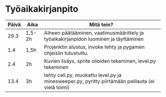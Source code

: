 # Työaikakirjanpito
Päivä | Aika | Mitä tein?
------- | -------- | ---------------------------------------------------------
29.3 | 1,5-2h | Aiheen päätääminen, vaatimusmäärittely ja työaikakirjanpidon luominen ja täyttäminen
1.4 | 1,5h | Projenktin alustus, invoke tehty ja pygamen ohjeisiin tutustuttu. 
2.4 | 2h | Kuvien lisäys, sprite olioiden tekeminen, level.py tekeminen
13.4|3h | tehty cell.py, muokattu level.py ja minesweeper.py, pyritty piirtämään pelilauta (ei vielä toimi) 
